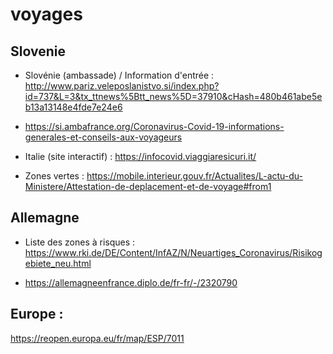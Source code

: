 # voyages 

## Slovenie


- Slovénie (ambassade) / Information d'entrée : http://www.pariz.veleposlanistvo.si/index.php?id=737&L=3&tx_ttnews%5Btt_news%5D=37910&cHash=480b461abe5eb13a13148e4fde7e24e6 
- https://si.ambafrance.org/Coronavirus-Covid-19-informations-generales-et-conseils-aux-voyageurs

- Italie (site interactif) : https://infocovid.viaggiaresicuri.it/

- Zones vertes : https://mobile.interieur.gouv.fr/Actualites/L-actu-du-Ministere/Attestation-de-deplacement-et-de-voyage#from1

## Allemagne 

- Liste des zones à risques : https://www.rki.de/DE/Content/InfAZ/N/Neuartiges_Coronavirus/Risikogebiete_neu.html

- https://allemagneenfrance.diplo.de/fr-fr/-/2320790


## Europe : 

https://reopen.europa.eu/fr/map/ESP/7011

